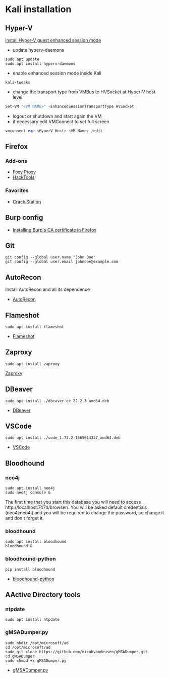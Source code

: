 # Kali installation

## Hyper-V

[install Hyper-V guest enhanced session mode](https://www.kali.org/docs/virtualization/install-hyper-v-guest-enhanced-session-mode/)

- update hyperv-daemons
```
sudo apt update
sudo apt install hyperv-daemons
```

- enable enhanced session mode inside Kali
```
kali-tweaks
```

- change the transport type from VMBus to HVSocket at Hyper-V host level
```PowerShell
Set-VM "<VM NAME>" -EnhancedSessionTransportType HVSocket
```

- logout or shutdown and start again the VM
- if necessary edit VMConnect to set full screen
```PowerShell
vmconnect.exe <HyperV Host> <VM Name> /edit
```

## Firefox

### Add-ons

- [Foxy Proxy](https://addons.mozilla.org/en-US/firefox/addon/foxyproxy-standard/)
- [HackTools](https://addons.mozilla.org/en-US/firefox/addon/hacktools/)

### Favorites

- [Crack Station](https://crackstation.net/)


## Burp config

- [Installing Burp's CA certificate in Firefox](https://portswigger.net/burp/documentation/desktop/external-browser-config/certificate/ca-cert-firefox)


## Git

```
git config --global user.name "John Doe"
git config --global user.email johndoe@example.com
```

## AutoRecon

Install AutoRecon and all its dependence
- [AutoRecon](https://github.com/Tib3rius/AutoRecon)


## Flameshot

```
sudo apt install flameshot
```
- [Flameshot](https://flameshot.org/)

## Zaproxy

```
sudo apt install zaproxy
```
[Zaproxy](https://www.kali.org/tools/zaproxy/)


## DBeaver

```
sudo apt install ./dbeaver-ce_22.2.3_amd64.deb 
```
- [DBeaver](https://dbeaver.io/download/)


## VSCode

```
sudo apt install ./code_1.72.2-1665614327_amd64.deb
```
- [VSCode](https://code.visualstudio.com/Download)


## Bloodhound

### neo4j

```
sudo apt install neo4j
sudo neo4j console &
```

The first time that you start this database you will need to access http://localhost:7474/browser/. You will be asked default credentials (neo4j:neo4j) and you will be required to change the password, so change it and don't forget it.

### bloodhound

```
sudo apt install bloodhound 
bloodhound &
```

### bloodhound-python

```
pip install bloodhound
```
- [bloodhound-python](https://github.com/fox-it/BloodHound.py)


## AActive Directory tools

### ntpdate

```
sudo apt install ntpdate
```

### gMSADumper.py

```
sudo mkdir /opt/microsoft/ad
cd /opt/microsoft/ad
sudo git clone https://github.com/micahvandeusen/gMSADumper.git
cd gMSADumper
sudo chmod +x gMSADumper.py
```
- [gMSADumper.py](https://github.com/micahvandeusen/gMSADumper)